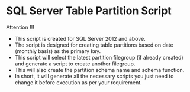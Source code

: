# SQL Server Table Partition Script

Attention !!!
- This script is created for SQL Server 2012 and above.
- The script is designed for creating table partitions based on date (monthly basis) as the primary key.
- This script will select the latest partition filegroup (if already created) and generate a script to create another filegroup.
- This will also create the partition schema name and schema function.
- In short, it will generate all the necessary scripts you just need to change it before execution as per your requirement.


